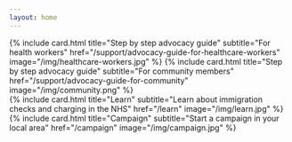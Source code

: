 ```yaml
---
layout: home
---
```


<div class="card-deck">
  {% include card.html title="Step by step advocacy guide" subtitle="For health workers"    href="/support/advocacy-guide-for-healthcare-workers" image="/img/healthcare-workers.jpg" %}
  {% include card.html title="Step by step advocacy guide" subtitle="For community members" href="/support/advocacy-guide-for-community" image="/img/community.png" %}
</div>
<div class="card-deck">
  {% include card.html title="Learn"    subtitle="Learn about immigration checks and charging in the NHS" href="/learn"    image="/img/learn.jpg" %}
  {% include card.html title="Campaign" subtitle="Start a campaign in your local area"                    href="/campaign" image="/img/campaign.jpg" %}
</div>
